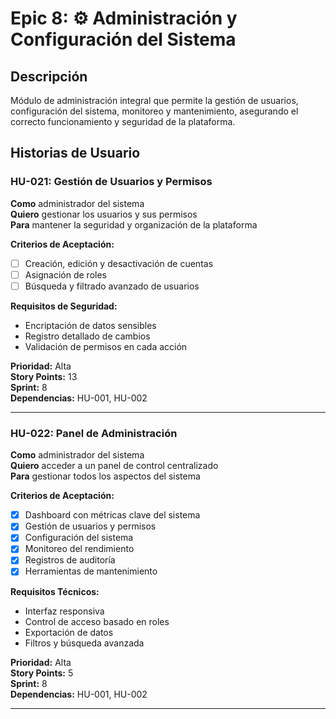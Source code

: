 # Epic 8: ⚙️ Administración y Configuración del Sistema

## Descripción

Módulo de administración integral que permite la gestión de usuarios, configuración del sistema, monitoreo y mantenimiento, asegurando el correcto funcionamiento y seguridad de la plataforma.

## Historias de Usuario

### HU-021: Gestión de Usuarios y Permisos

**Como** administrador del sistema  
**Quiero** gestionar los usuarios y sus permisos  
**Para** mantener la seguridad y organización de la plataforma

**Criterios de Aceptación:**

- [ ] Creación, edición y desactivación de cuentas
- [ ] Asignación de roles
- [ ] Búsqueda y filtrado avanzado de usuarios

**Requisitos de Seguridad:**

- Encriptación de datos sensibles
- Registro detallado de cambios
- Validación de permisos en cada acción

**Prioridad:** Alta  
**Story Points:** 13  
**Sprint:** 8  
**Dependencias:** HU-001, HU-002

---

### HU-022: Panel de Administración

**Como** administrador del sistema  
**Quiero** acceder a un panel de control centralizado  
**Para** gestionar todos los aspectos del sistema

**Criterios de Aceptación:**

- [x] Dashboard con métricas clave del sistema
- [x] Gestión de usuarios y permisos
- [x] Configuración del sistema
- [x] Monitoreo del rendimiento
- [x] Registros de auditoría
- [x] Herramientas de mantenimiento

**Requisitos Técnicos:**

- Interfaz responsiva
- Control de acceso basado en roles
- Exportación de datos
- Filtros y búsqueda avanzada

**Prioridad:** Alta  
**Story Points:** 5  
**Sprint:** 8  
**Dependencias:** HU-001, HU-002

---
